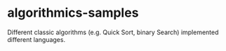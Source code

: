 # algorithmics-samples

Different classic algorithms (e.g. Quick Sort, binary Search) implemented different languages.
